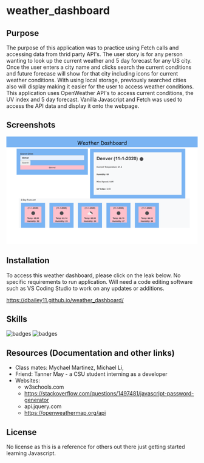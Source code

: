 # weather_dashboard

## Purpose

The purpose of this application was to practice using Fetch calls and accessing data from thrid party API's. The user story is for any person wanting to look up the current weather and 5 day forecast for any US city. Once the user enters a city name and clicks search the current conditions and future forecase will show for that city including icons for current weather conditions. With using local storage, previously searched cities also will display making it easier for the user to access weather conditions. This application uses OpenWeather API's to access current conditions, the UV index and 5 day forecast. Vanilla Javascript and Fetch was used to access the API data and display it onto the webpage.

## Screenshots

![Image of daily planner application](assets\img\weather_dashboard_screenshot.png)

## Installation

To access this weather dashboard, please click on the leak below. No specific requirements to run application. Will need a code editing software such as VS Coding Studio to work on any updates or additions.

https://dbailey11.github.io/weather_dashboard/

## Skills

![badges](https://img.shields.io/badge/<SKILLS>-<JAVASCRIPT>-informational?style=flat&logo=<LOGO_NAME>&logoColor=white&color=2bbc8a)
![badges](https://img.shields.io/badge/<SKILLS>-<API's>-informational?style=flat&logo=<LOGO_NAME>&logoColor=white&color=2bbc8a)

## Resources (Documentation and other links)

- Class mates: Mychael Martinez, Michael Li,
- Friend: Tanner May - a CSU student interning as a developer
- Websites:
  - w3schools.com
  - https://stackoverflow.com/questions/1497481/javascript-password-generator
  - api.jquery.com
  - https://openweathermap.org/api

## License

No license as this is a reference for others out there just getting started learning Javascript.
